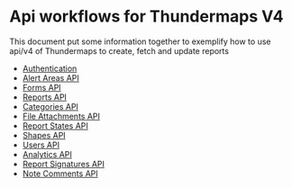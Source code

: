 # Api workflows for Thundermaps V4
This document put some information together to exemplify how to use api/v4 of
Thundermaps to create, fetch and update reports

- [Authentication](005_authentication.md)
- [Alert Areas API](010_alert-area-api.md)
- [Forms API](020_forms-api.md)
- [Reports API](030_reports-api.md)
- [Categories API](040_categories-api.md)
- [File Attachments API](040_file-attachments-api.md)
- [Report States API](050_report-states-api.md)
- [Shapes API](060_shapes-api.md)
- [Users API](070_users-api.md)
- [Analytics API](080_analytics-api.md)
- [Report Signatures API](090_report-signatures-api.md)
- [Note Comments API](100_note-comments-api.md)
